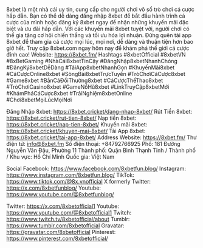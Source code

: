 8xbet là một nhà cái uy tín, cung cấp cho người chơi vô số trò chơi cá cược hấp dẫn. Bạn có thể dễ dàng đăng nhập 8xbet để bắt đầu hành trình cá cược của mình hoặc đăng ký 8xbet ngay để nhận những khuyến mãi đặc biệt và ưu đãi hấp dẫn. Với các khuyến mãi 8xbet tuyệt vời, người chơi có thể gia tăng cơ hội chiến thắng và tối ưu hóa lợi nhuận. Đừng quên tải app 8xbet để tham gia cá cược mọi lúc, mọi nơi, dễ dàng và thuận tiện hơn bao giờ hết. Truy cập 8xbet.com ngay hôm nay để khám phá thế giới cá cược đỉnh cao!
Website: https://8xbet.fm/
Hashtags
#8xbetOfficial #8xbetVN #8xBetGaming #NhàCái8xbetTinCậy #ĐăngNhập8xbetNhanhChóng #ĐăngKý8xbetDễDàng #TảiApp8xbetNhanhGọn #KhuyếnMãi8xbet #CáCượcOnline8xbet #SòngBài8xbetTrựcTuyến #TròChơiCáCược8xbet #Game8xbet #BắnCáĐổiThưởng8xbet #CáCượcThểThao8xbet #TròChơiCasino8xbet #GameNổHũ8xbet #LinkTruyCập8xbetMới #KhámPháCáCược8xbet #TrảiNghiệm8xbetOnline #Chơi8xbetMọiLúcMọiNơi

Đăng Nhập 8xbet: https://8xbet.cricket/dang-nhap-8xbet/
Rút Tiền 8xbet: https://8xbet.cricket/rut-tien-8xbet/
Nạp tiền 8xbet: https://8xbet.cricket/nap-tien-8xbet/
Khuyến mãi 8xbet: https://8xbet.cricket/khuyen-mai-8xbet/
Tải App 8xbet: https://8xbet.cricket/tai-app-8xbet/
Address
Website: https://8xbet.fm/
Thư điện tử: info@8xbet.fm
Số điện thoại: +84792766925
Phố: 181 Đường Nguyễn Văn Đậu, Phường 11
Thành phố: Quận Bình Thạnh
Tỉnh / Thành phố / Khu vực: Hồ Chí Minh
Quốc gia: Việt Nam

Social
Facebook: https://www.facebook.com/8xbetfun.blog/
Instagram: https://www.instagram.com/8xbetfun.blog/
TikTok: https://www.tiktok.com/@8x.vnofficial
X formerly Twitter: https://x.com/8xbetfunblog/
Youtube: https://www.youtube.com/@8xbetfunblog/


Twitter: https://x.com/8xbetofficial1
Youtube: https://www.youtube.com/@8xbetofficial1
Twitch: https://www.twitch.tv/8xbetofficial/about
Tumblr: https://www.tumblr.com/8xbetofficial
Gravatar: https://gravatar.com/8xbetofficial
Pinterest: https://www.pinterest.com/8xbetofficial/